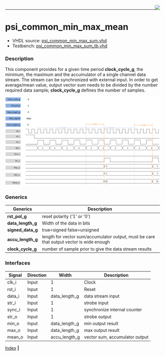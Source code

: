 <img align="right" src="../psi_logo.png">

***
# psi_common_min_max_mean

- VHDL source: [psi_common_min_max_sum.vhd](../../hdl/psi_common_min_max_sum.vhd)
- Testbench:  [psi_common_min_max_sum_tb.vhd](../../testbench/psi_common_min_max_sum_tb/psi_common_min_max_sum_tb.vhd)

### Description
This component provides for a given time period **clock_cycle_g**, the minimum, the maximum and the accumulator of a single channel data stream. The stream can be synchronized with external input. In order to get average/mean value, output vector sum needs to be divided by the number required data sample; **clock_cycle_g** defines the number of samples.

<p align="center"><img src="ch11_17_fig56.png"> </p>

### Generics

Generics        | Description
----------------------|------------------------------
**rst\_pol\_g** 			| reset polarity ('1' or '0')
**data\_length\_g** 	| Width of the data in bits
**signed\_data\_g**   | true=signed   false=unsigned
**accu_length\_g**	 	| length for vector sum/accumulator output, must be care that output vector is wide enough
**clock_cycle\_g**	 	| number of sample prior to give the data stream results   

### Interfaces

Signal  |Direction  |Width        |Description
--------|-----------|-------------|---------------------------------
clk_i  	|Input      |1            |Clock
rst_i  	|Input      |1            |Reset
data_i  |Input      |data_length_g|data stream input
str_i   |Input      |1			      |strobe input
sync_i 	|Input 			|1			      |synchronize internal counter
str_o   |Input 		  |1 			 			|strobe output
min_o   |Input 		  |data_length_g|min output result
max_o   |Input 		  |data_length_g|max output result
mean_o  |Input 		|accu_length_g|vector sum, accumulator output


[Index](../psi_common_index.md) **|** 
